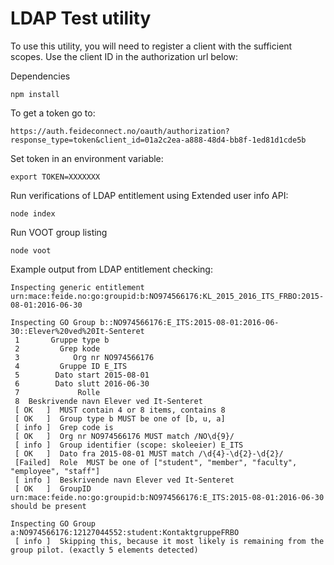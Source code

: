 # LDAP Test utility

To use this utility, you will need to register a client with the sufficient scopes. Use the client ID in the authorization url below:


Dependencies

	npm install

To get a token go to:

	https://auth.feideconnect.no/oauth/authorization?response_type=token&client_id=01a2c2ea-a888-48d4-bb8f-1ed81d1cde5b

Set token in an environment variable:

	export TOKEN=XXXXXXX


Run verifications of LDAP entitlement using Extended user info API:

	node index

Run VOOT group listing

	node voot




Example output from LDAP entitlement checking:

```
Inspecting generic entitlement urn:mace:feide.no:go:groupid:b:NO974566176:KL_2015_2016_ITS_FRBO:2015-08-01:2016-06-30

Inspecting GO Group b::NO974566176:E_ITS:2015-08-01:2016-06-30::Elever%20ved%20It-Senteret
 1       Gruppe type b
 2         Grep kode 
 3            Org nr NO974566176
 4         Gruppe ID E_ITS
 5        Dato start 2015-08-01
 6        Dato slutt 2016-06-30
 7             Rolle 
 8  Beskrivende navn Elever ved It-Senteret
 [ OK   ]  MUST contain 4 or 8 items, contains 8
 [ OK   ]  Group type b MUST be one of [b, u, a]
 [ info ]  Grep code is 
 [ OK   ]  Org nr NO974566176 MUST match /NO\d{9}/
 [ info ]  Group identifier (scope: skoleeier) E_ITS
 [ OK   ]  Dato fra 2015-08-01 MUST match /\d{4}-\d{2}-\d{2}/
 [Failed]  Role  MUST be one of ["student", "member", "faculty", "employee", "staff"]
 [ info ]  Beskrivende navn Elever ved It-Senteret
 [ OK   ]  GroupID urn:mace:feide.no:go:groupid:b:NO974566176:E_ITS:2015-08-01:2016-06-30 should be present

Inspecting GO Group a:NO974566176:12127044552:student:KontaktgruppeFRBO
 [ info ]  Skipping this, because it most likely is remaining from the group pilot. (exactly 5 elements detected)

```

